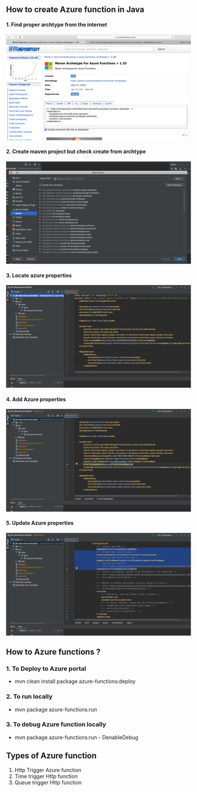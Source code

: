## How to create Azure function in Java ##
#### 1. Find proper archtype from the internet ####
<img src="img/arch-step1.png"/>

#### 2. Create maven project but check create from archtype ####
<img src="img/arch-step2.png"/>

#### 3. Locate azure properties ####
<img src="img/arch-step3.png"/>

#### 4. Add Azure properties ####
<img src="img/arch-step4.png"/>

#### 5. Update Azure properties ####
<img src="img/arch-step5.png"/>


## How to  Azure functions ? ##

### 1. To Deploy to Azure portal ###
- mvn clean install package azure-functions:deploy

### 2. To run locally ###
- mvn package azure-functions:run

### 3. To debug Azure function locally ###
- mvn package azure-functions:run - DenableDebug

## Types of Azure function ##
1. Http Trigger Azure function
2. Time trigger Http function
3. Queue trigger Http function
